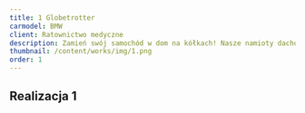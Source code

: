 ```yaml
---
title: 1 Globetrotter
carmodel: BMW
client: Ratownictwo medyczne
description: Zamień swój samochód w dom na kółkach! Nasze namioty dachowe to połączenie wygody, trwałości i wolności podróżowania bez ograniczeń.
thumbnail: /content/works/img/1.png
order: 1
---
```


## Realizacja 1

